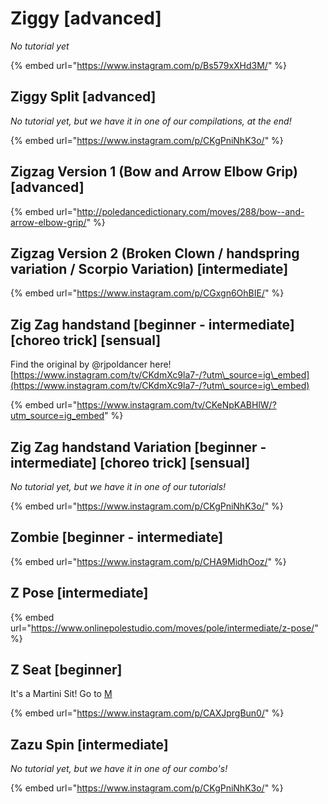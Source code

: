 # Ziggy \[advanced]

_No tutorial yet_

{% embed url="https://www.instagram.com/p/Bs579xXHd3M/" %}



## Ziggy Split \[advanced]

_No tutorial yet, but we have it in one of our compilations, at the end!_

{% embed url="https://www.instagram.com/p/CKgPniNhK3o/" %}

## Zigzag Version 1 (Bow and Arrow Elbow Grip) \[advanced]

{% embed url="http://poledancedictionary.com/moves/288/bow--and-arrow-elbow-grip/" %}

## Zigzag Version 2 (Broken Clown / handspring variation / Scorpio Variation) \[intermediate]

{% embed url="https://www.instagram.com/p/CGxgn6OhBIE/" %}

## Zig Zag handstand \[beginner - intermediate] \[choreo trick] \[sensual]

Find the original by @rjpoldancer here! [https://www.instagram.com/tv/CKdmXc9la7-/?utm\_source=ig\_embed](https://www.instagram.com/tv/CKdmXc9la7-/?utm\_source=ig\_embed)

{% embed url="https://www.instagram.com/tv/CKeNpKABHlW/?utm_source=ig_embed" %}



## Zig Zag handstand Variation \[beginner - intermediate] \[choreo trick] \[sensual]

_No tutorial yet, but we have it in one of our tutorials!_

{% embed url="https://www.instagram.com/p/CKgPniNhK3o/" %}

## Zombie \[beginner - intermediate]

{% embed url="https://www.instagram.com/p/CHA9MidhOoz/" %}

## Z Pose \[intermediate]

{% embed url="https://www.onlinepolestudio.com/moves/pole/intermediate/z-pose/" %}

## Z Seat \[beginner]

It's a Martini Sit! Go to [M](../m/m.md#martini)

{% embed url="https://www.instagram.com/p/CAXJprgBun0/" %}

## Zazu Spin \[intermediate]

_No tutorial yet, but we have it in one of our combo's!_

{% embed url="https://www.instagram.com/p/CKgPniNhK3o/" %}

